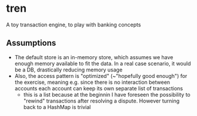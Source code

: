 # tren

A toy transaction engine, to play with banking concepts

## Assumptions

 * The default store is an in-memory store, which assumes we have enough memory available to fit the data. In a real case scenario, it would be a DB, drastically reducing memory usage
 * Also, the access pattern is "optimized" (~"hopefully good enough") for the exercise, meaning e.g. since there is no interaction between accounts each account can keep its own separate list of transactions
   * this is a list because at the beginnin I have foreseen the possibility to "rewind" transactions after resolving a dispute. However turning back to a HashMap is trivial 

